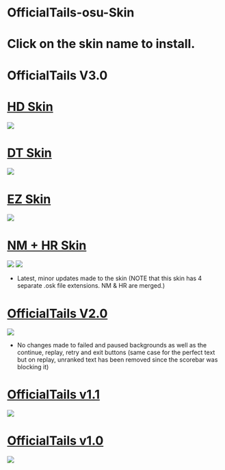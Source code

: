 # OfficialTails-osu-Skin
# Click on the skin name to install.

# OfficialTails V3.0
# [HD Skin](https://officialtailsyt.s-ul.eu/y8pFxstJ)
![](https://imgur.com/YOh3Fm1.jpg)
# [DT Skin](https://officialtailsyt.s-ul.eu/zDcWjUqT)
![](https://imgur.com/pN3uoTM.jpg)
# [EZ Skin](https://officialtailsyt.s-ul.eu/hSmxL0OC)
![](https://imgur.com/5nMVHkx.jpg)
# [NM + HR Skin](https://officialtailsyt.s-ul.eu/nrcuzSx2)
![](https://imgur.com/xmpmeuu.jpg)
![](https://imgur.com/kV0Fuz6.jpg)
* Latest, minor updates made to the skin (NOTE that this skin has 4 separate .osk file extensions. NM & HR are merged.)

# [OfficialTails V2.0](https://officialtailsyt.s-ul.eu/Xff8AQlF)
![](https://i.imgur.com/naO0M5r.jpg)
- No changes made to failed and paused backgrounds as well as the continue, replay, retry and exit buttons (same case for the perfect text but on replay, unranked text has been removed since the scorebar was blocking it)

# [OfficialTails v1.1](https://officialtailsyt.s-ul.eu/Zj36pWao)
![](https://i.imgur.com/2HO837O.jpg)

# [OfficialTails v1.0](https://officialtailsyt.s-ul.eu/JKKvZI0Y)
![](https://i.imgur.com/KsCdWA7.jpg)
